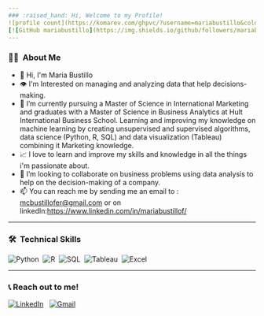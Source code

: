 ```yaml
---
### :raised_hand: Hi, Welcome to my Profile!
![profile count](https://komarev.com/ghpvc/?username=mariabustillo&color=red)&nbsp;
[![GitHub mariabustillo](https://img.shields.io/github/followers/mariabustillo?label=follow&style=social)](https://github.com/mariabustillo)&nbsp;
---
```

### 🙋‍♀️ &nbsp;About Me 

- 👋 Hi, I'm Maria Bustillo
- 👁 I'm Interested on managing and analyzing data that help decisions-making.
- 🌱 I’m currently pursuing a Master of Science in International Marketing and graduates with a Master of Science in Business Analytics at Hult International Business School. Learning and improving my knowledge on machine learning by creating unsupervised and supervised algorithms, data science (Python, R, SQL) and data visualization (Tableau) combining it Marketing knowledge.
- 📈 I love to learn and improve my skills and knowledge in all the things i'm passionate about. 
- 👯 I’m looking to collaborate on business problems using data analysis to help on the decision-making of a company. 
- 📫 You can reach me by sending me an email to : mcbustillofer@gmail.com or on linkedIn:https://www.linkedin.com/in/mariabustillof/

---
### 🛠 &nbsp;Technical Skills

![Python](https://img.shields.io/badge/Python-3776AB?style=plastic&logo=python&logoColor=white)&nbsp;
![R](https://img.shields.io/badge/R-276DC3?style=plastic&logo=r&logoColor=white)&nbsp;
![SQL](https://img.shields.io/badge/-SQL-4479A1?logo=mysql&logoColor=white&style=plastic)&nbsp;
![Tableau](https://img.shields.io/badge/-Tableau-97627?logo=tableau&logoColor=white&style=plastic)&nbsp;
![Excel](https://img.shields.io/badge/Microsoft_Excel-217346?style=plastic&logo=microsoft-excel&logoColor=white)&nbsp;

---
### 📞 Reach out to me!
<a href="https://www.linkedin.com/in/mariabustillof/"><img alt="LinkedIn" src="https://img.shields.io/badge/linkedin%20-%230077B5.svg?&style=flat&logo=linkedin&logoColor=white"/></a> &nbsp;
<a href="mailto:mcbustillofer@gmail.com"><img alt="Gmail" src="https://img.shields.io/badge/Mail-D14836?style=flat&logo=gmail&logoColor=white" /></a> &nbsp;
